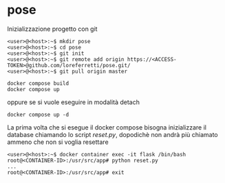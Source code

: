 # pose

Inizializzazione progetto con git
```
<user>@<host>:~$ mkdir pose
<user>@<host>:~$ cd pose
<user>@<host>:~$ git init
<user>@<host>:~$ git remote add origin https://<ACCESS-TOKEN>@github.com/loreferretti/pose.git/
<user>@<host>:~$ git pull origin master
```

```
docker compose build
docker compose up
```
oppure se si vuole eseguire in modalità detach
```
docker compose up -d
```
La prima volta che si esegue il docker compose bisogna inizializzare il database chiamando lo script *reset.py*, dopodichè non andrà più chiamato
ammeno che non si voglia resettare
```
<user>@<host>:~$ docker container exec -it flask /bin/bash
root@<CONTAINER-ID>:/usr/src/app# python reset.py
...
root@<CONTAINER-ID>:/usr/src/app# exit
```
